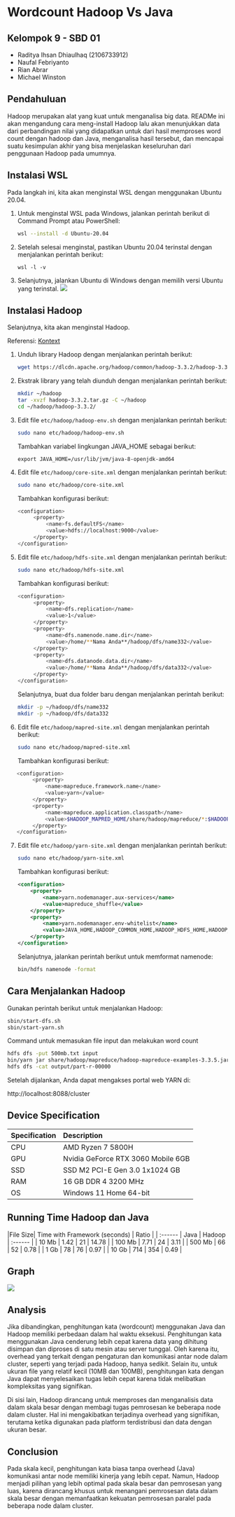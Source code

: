 # Wordcount Hadoop Vs Java

## Kelompok 9 - SBD 01

- Raditya Ihsan Dhiaulhaq (2106733912)
- Naufal Febriyanto
- Rian Abrar
- Michael Winston

## Pendahuluan

Hadoop merupakan alat yang kuat untuk menganalisa big data. READMe ini akan mengandung cara meng-install Hadoop lalu akan menunjukkan data dari perbandingan nilai yang didapatkan untuk dari hasil memproses word count dengan hadoop dan Java, menganalisa hasil tersebut, dan mencapai suatu kesimpulan akhir yang bisa menjelaskan keseluruhan dari penggunaan Hadoop pada umumnya.

## Instalasi WSL

Pada langkah ini, kita akan menginstal WSL dengan menggunakan Ubuntu 20.04.

1. Untuk menginstal WSL pada Windows, jalankan perintah berikut di Command Prompt atau PowerShell:

   ```bash
   wsl --install -d Ubuntu-20.04
   ```

2. Setelah selesai menginstal, pastikan Ubuntu 20.04 terinstal dengan menjalankan perintah berikut:

   ```bash!
   wsl -l -v
   ```

3. Selanjutnya, jalankan Ubuntu di Windows dengan memilih versi Ubuntu yang terinstal.
   ![](https://hackmd.io/_uploads/Byopx3ed3.png)

## Instalasi Hadoop

Selanjutnya, kita akan menginstal Hadoop.

Referensi: [Kontext](https://kontext.tech/article/978/install-hadoop-332-in-wsl-on-windows)

1. Unduh library Hadoop dengan menjalankan perintah berikut:

   ```bash
   wget https://dlcdn.apache.org/hadoop/common/hadoop-3.3.2/hadoop-3.3.2.tar.gz
   ```

2. Ekstrak library yang telah diunduh dengan menjalankan perintah berikut:

   ```bash
   mkdir ~/hadoop
   tar -xvzf hadoop-3.3.2.tar.gz -C ~/hadoop
   cd ~/hadoop/hadoop-3.3.2/
   ```

3. Edit file `etc/hadoop/hadoop-env.sh` dengan menjalankan perintah berikut:

   ```bash
   sudo nano etc/hadoop/hadoop-env.sh
   ```

   Tambahkan variabel lingkungan JAVA_HOME sebagai berikut:

   ```
   export JAVA_HOME=/usr/lib/jvm/java-8-openjdk-amd64
   ```

4. Edit file `etc/hadoop/core-site.xml` dengan menjalankan perintah berikut:

   ```bash
   sudo nano etc/hadoop/core-site.xml
   ```

   Tambahkan konfigurasi berikut:

   ```bash
   <configuration>
        <property>
            <name>fs.defaultFS</name>
            <value>hdfs://localhost:9000</value>
        </property>
   </configuration>
   ```

5. Edit file `etc/hadoop/hdfs-site.xml` dengan menjalankan perintah berikut:

   ```bash
   sudo nano etc/hadoop/hdfs-site.xml
   ```

   Tambahkan konfigurasi berikut:

   ```bash
   <configuration>
        <property>
            <name>dfs.replication</name>
            <value>1</value>
        </property>
        <property>
            <name>dfs.namenode.name.dir</name>
            <value>/home/**Nama Anda**/hadoop/dfs/name332</value>
        </property>
        <property>
            <name>dfs.datanode.data.dir</name>
            <value>/home/**Nama Anda**/hadoop/dfs/data332</value>
        </property>
   </configuration>
   ```

   Selanjutnya, buat dua folder baru dengan menjalankan perintah berikut:

   ```bash
   mkdir -p ~/hadoop/dfs/name332
   mkdir -p ~/hadoop/dfs/data332
   ```

6. Edit file `etc/hadoop/mapred-site.xml` dengan menjalankan perintah berikut:

   ```bash
   sudo nano etc/hadoop/mapred-site.xml
   ```

   Tambahkan konfigurasi berikut:

```bash
   <configuration>
        <property>
            <name>mapreduce.framework.name</name>
            <value>yarn</value>
        </property>
        <property>
            <name>mapreduce.application.classpath</name>
            <value>$HADOOP_MAPRED_HOME/share/hadoop/mapreduce/*:$HADOOP_MAPRED_HOME/share/hadoop/mapreduce/lib/*</value>
        </property>
   </configuration>
```

7. Edit file `etc/hadoop/yarn-site.xml` dengan menjalankan perintah berikut:

   ```bash
   sudo nano etc/hadoop/yarn-site.xml
   ```

   Tambahkan konfigurasi berikut:

   ```xml
   <configuration>
       <property>
           <name>yarn.nodemanager.aux-services</name>
           <value>mapreduce_shuffle</value>
       </property>
       <property>
           <name>yarn.nodemanager.env-whitelist</name>
           <value>JAVA_HOME,HADOOP_COMMON_HOME,HADOOP_HDFS_HOME,HADOOP_CONF_DIR,CLASSPATH_PREPEND_DISTCACHE,HADOOP_YARN_HOME,HADOOP_MAPRED_HOME</value>
       </property>
   </configuration>
   ```

   Selanjutnya, jalankan perintah berikut untuk memformat namenode:

   ```bash
   bin/hdfs namenode -format
   ```

## Cara Menjalankan Hadoop

Gunakan perintah berikut untuk menjalankan Hadoop:

```bash
sbin/start-dfs.sh
sbin/start-yarn.sh
```

Command untuk memasukan file input dan melakukan word count

```bash
hdfs dfs -put 500mb.txt input
bin/yarn jar share/hadoop/mapreduce/hadoop-mapreduce-examples-3.3.5.jar wordcount input output
hdfs dfs -cat output/part-r-00000
```

Setelah dijalankan, Anda dapat mengakses portal web YARN di:

http://localhost:8088/cluster

## Device Specification

| Specification | Description                        |
| :------------ | :--------------------------------- |
| CPU           | AMD Ryzen 7 5800H                  |
| GPU           | Nvidia GeForce RTX 3060 Mobile 6GB |
| SSD           | SSD M2 PCI-E Gen 3.0 1x1024 GB     |
| RAM           | 16 GB DDR 4 3200 MHz               |
| OS            | Windows 11 Home 64-bit             |

## Running Time Hadoop dan Java

|File Size| Time with Framework (seconds) | Ratio   |
| :------ |     Java     |     Hadoop     | :------ | 
| 10 Mb   |     1.42     |       21       |  14.78  |
| 100 Mb  |     7.71     |       24       |  3.11   |
| 500 Mb  |     66       |       52       |  0.78   |
| 1 Gb    |     78       |       76       |  0.97   |
| 10 Gb   |     714      |       354      |  0.49   |

## Graph

![](https://cdn.discordapp.com/attachments/1029063611366248501/1121445946643976282/image.png)

## Analysis

Jika dibandingkan, penghitungan kata (wordcount) menggunakan Java dan Hadoop memiliki perbedaan dalam hal waktu eksekusi. Penghitungan kata menggunakan Java cenderung lebih cepat karena data yang dihitung disimpan dan diproses di satu mesin atau server tunggal. Oleh karena itu, overhead yang terkait dengan pengaturan dan komunikasi antar node dalam cluster, seperti yang terjadi pada Hadoop, hanya sedikit. Selain itu, untuk ukuran file yang relatif kecil (10MB dan 100MB), penghitungan kata dengan Java dapat menyelesaikan tugas lebih cepat karena tidak melibatkan kompleksitas yang signifikan.

Di sisi lain, Hadoop dirancang untuk memproses dan menganalisis data dalam skala besar dengan membagi tugas pemrosesan ke beberapa node dalam cluster. Hal ini mengakibatkan terjadinya overhead yang signifikan, terutama ketika digunakan pada platform terdistribusi dan data dengan ukuran besar.



## Conclusion

Pada skala kecil, penghitungan kata biasa tanpa overhead (Java) komunikasi antar node memiliki kinerja yang lebih cepat. Namun, Hadoop menjadi pilihan yang lebih optimal pada skala besar dan pemrosesan yang luas, karena dirancang khusus untuk menangani pemrosesan data dalam skala besar dengan memanfaatkan kekuatan pemrosesan paralel pada beberapa node dalam cluster.
